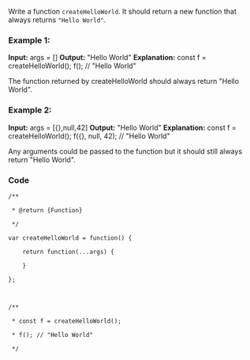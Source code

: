 Write a function `createHelloWorld`. It should return a new function that always returns `"Hello World"`.

### **Example 1:**

**Input:** args = []
**Output:** "Hello World"
**Explanation:**
const f = createHelloWorld();
f(); // "Hello World"

The function returned by createHelloWorld should always return "Hello World".

### **Example 2:**

**Input:** args = [{},null,42]
**Output:** "Hello World"
**Explanation:**
const f = createHelloWorld();
f({}, null, 42); // "Hello World"

Any arguments could be passed to the function but it should still always return "Hello World".


### Code

```
/**

 * @return {Function}

 */

var createHelloWorld = function() {

    return function(...args) {

    }

};

  

/**

 * const f = createHelloWorld();

 * f(); // "Hello World"

 */
```

